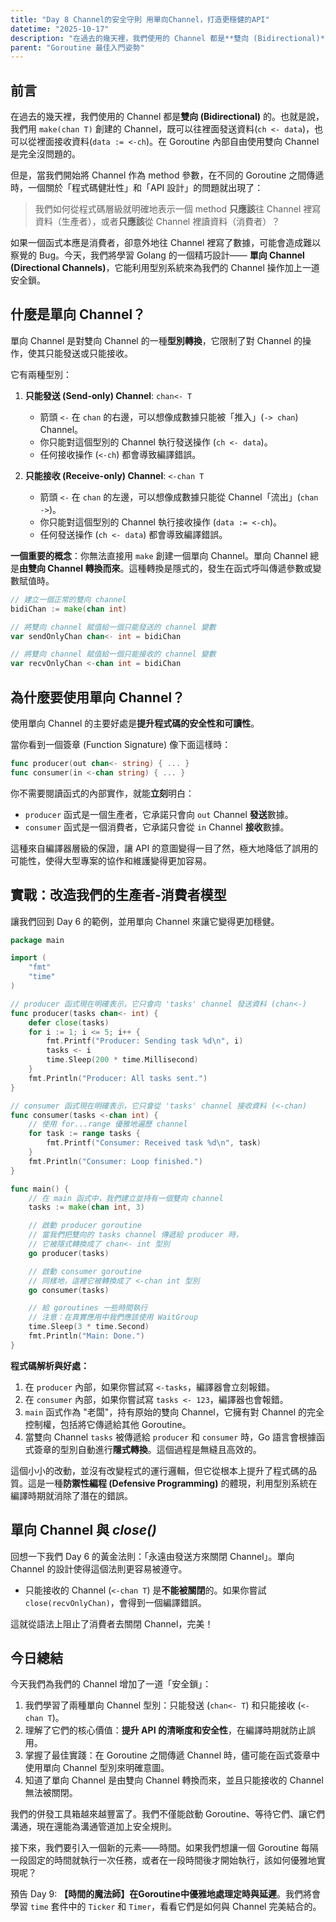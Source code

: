 ```yaml
---
title: "Day 8 Channel的安全守則 用單向Channel，打造更穩健的API"
datetime: "2025-10-17"
description: "在過去的幾天裡，我們使用的 Channel 都是**雙向 (Bidirectional)** 的。也就是說，我們用 `make(chan T)` 創建的 Channel，既可以往裡面發送資料(`ch <- data`)，也可以從裡面接收資料(`data := <-ch`)。在 Goroutine 內部自由使用雙向 Channel 是完全沒問題的。但是，當我們開始將 Channel 作為 method 參數，在不同的 Goroutine 之間傳遞時，一個關於「程式碼健壯性」和「API 設計」的問題就出現了："
parent: "Goroutine 最佳入門姿勢"
---
```


## 前言

在過去的幾天裡，我們使用的 Channel 都是**雙向 (Bidirectional)** 的。也就是說，我們用 `make(chan T)` 創建的 Channel，既可以往裡面發送資料(`ch <- data`)，也可以從裡面接收資料(`data := <-ch`)。在 Goroutine 內部自由使用雙向 Channel 是完全沒問題的。

但是，當我們開始將 Channel 作為 method 參數，在不同的 Goroutine 之間傳遞時，一個關於「程式碼健壯性」和「API 設計」的問題就出現了：

> 我們如何從程式碼層級就明確地表示一個 method **只應該**往 Channel 裡寫資料（生產者），或者**只應該**從 Channel 裡讀資料（消費者）？

如果一個函式本應是消費者，卻意外地往 Channel 裡寫了數據，可能會造成難以察覺的 Bug。今天，我們將學習 Golang 的一個精巧設計—— **單向 Channel (Directional Channels)**，它能利用型別系統來為我們的 Channel 操作加上一道安全鎖。

## 什麼是單向 Channel？

單向 Channel 是對雙向 Channel 的一種**型別轉換**，它限制了對 Channel 的操作，使其只能發送或只能接收。

它有兩種型別：

1.  **只能發送 (Send-only) Channel**: `chan<- T`
    *   箭頭 `<-` 在 `chan` 的右邊，可以想像成數據只能被「推入」(`-> chan`) Channel。
    *   你只能對這個型別的 Channel 執行發送操作 (`ch <- data`)。
    *   任何接收操作 (`<-ch`) 都會導致編譯錯誤。

2.  **只能接收 (Receive-only) Channel**: `<-chan T`
    *   箭頭 `<-` 在 `chan` 的左邊，可以想像成數據只能從 Channel「流出」(`chan ->`)。
    *   你只能對這個型別的 Channel 執行接收操作 (`data := <-ch`)。
    *   任何發送操作 (`ch <- data`) 都會導致編譯錯誤。

**一個重要的概念**：你無法直接用 `make` 創建一個單向 Channel。單向 Channel 總是**由雙向 Channel 轉換而來**。這種轉換是隱式的，發生在函式呼叫傳遞參數或變數賦值時。

```go
// 建立一個正常的雙向 channel
bidiChan := make(chan int)

// 將雙向 channel 賦值給一個只能發送的 channel 變數
var sendOnlyChan chan<- int = bidiChan

// 將雙向 channel 賦值給一個只能接收的 channel 變數
var recvOnlyChan <-chan int = bidiChan
```

## 為什麼要使用單向 Channel？

使用單向 Channel 的主要好處是**提升程式碼的安全性和可讀性**。

當你看到一個簽章 (Function Signature) 像下面這樣時：

```go
func producer(out chan<- string) { ... }
func consumer(in <-chan string) { ... }
```

你不需要閱讀函式的內部實作，就能**立刻**明白：
*   `producer` 函式是一個生產者，它承諾只會向 `out` Channel **發送**數據。
*   `consumer` 函式是一個消費者，它承諾只會從 `in` Channel **接收**數據。

這種來自編譯器層級的保證，讓 API 的意圖變得一目了然，極大地降低了誤用的可能性，使得大型專案的協作和維護變得更加容易。

## 實戰：改造我們的生產者-消費者模型

讓我們回到 Day 6 的範例，並用單向 Channel 來讓它變得更加穩健。

```go
package main

import (
	"fmt"
	"time"
)

// producer 函式現在明確表示，它只會向 'tasks' channel 發送資料 (chan<-)
func producer(tasks chan<- int) {
	defer close(tasks)
	for i := 1; i <= 5; i++ {
		fmt.Printf("Producer: Sending task %d\n", i)
		tasks <- i
		time.Sleep(200 * time.Millisecond)
	}
	fmt.Println("Producer: All tasks sent.")
}

// consumer 函式現在明確表示，它只會從 'tasks' channel 接收資料 (<-chan)
func consumer(tasks <-chan int) {
	// 使用 for...range 優雅地遍歷 channel
	for task := range tasks {
		fmt.Printf("Consumer: Received task %d\n", task)
	}
	fmt.Println("Consumer: Loop finished.")
}

func main() {
	// 在 main 函式中，我們建立並持有一個雙向 channel
	tasks := make(chan int, 3)

	// 啟動 producer goroutine
	// 當我們把雙向的 tasks channel 傳遞給 producer 時，
	// 它被隱式轉換成了 chan<- int 型別
	go producer(tasks)

	// 啟動 consumer goroutine
	// 同樣地，這裡它被轉換成了 <-chan int 型別
	go consumer(tasks)

	// 給 goroutines 一些時間執行
	// 注意：在真實應用中我們應該使用 WaitGroup
	time.Sleep(3 * time.Second)
	fmt.Println("Main: Done.")
}
```

**程式碼解析與好處：**
1.  在 `producer` 內部，如果你嘗試寫 `<-tasks`，編譯器會立刻報錯。
2.  在 `consumer` 內部，如果你嘗試寫 `tasks <- 123`，編譯器也會報錯。
3.  `main` 函式作為 "老闆"，持有原始的雙向 Channel，它擁有對 Channel 的完全控制權，包括將它傳遞給其他 Goroutine。
4.  當雙向 Channel `tasks` 被傳遞給 `producer` 和 `consumer` 時，Go 語言會根據函式簽章的型別自動進行**隱式轉換**。這個過程是無縫且高效的。

這個小小的改動，並沒有改變程式的運行邏輯，但它從根本上提升了程式碼的品質。這是一種**防禦性編程 (Defensive Programming)** 的體現，利用型別系統在編譯時期就消除了潛在的錯誤。

## 單向 Channel 與 ***close()***

回想一下我們 Day 6 的黃金法則：「永遠由發送方來關閉 Channel」。單向 Channel 的設計使得這個法則更容易被遵守。

*   只能接收的 Channel (`<-chan T`) 是**不能被關閉**的。如果你嘗試 `close(recvOnlyChan)`，會得到一個編譯錯誤。

這就從語法上阻止了消費者去關閉 Channel，完美！

## 今日總結

今天我們為我們的 Channel 增加了一道「安全鎖」：
1.  我們學習了兩種單向 Channel 型別：只能發送 (`chan<- T`) 和只能接收 (`<-chan T`)。
2.  理解了它們的核心價值：**提升 API 的清晰度和安全性**，在編譯時期就防止誤用。
3.  掌握了最佳實踐：在 Goroutine 之間傳遞 Channel 時，儘可能在函式簽章中使用單向 Channel 型別來明確意圖。
4.  知道了單向 Channel 是由雙向 Channel 轉換而來，並且只能接收的 Channel 無法被關閉。

我們的併發工具箱越來越豐富了。我們不僅能啟動 Goroutine、等待它們、讓它們溝通，現在還能為溝通管道加上安全規則。

接下來，我們要引入一個新的元素——時間。如果我們想讓一個 Goroutine 每隔一段固定的時間就執行一次任務，或者在一段時間後才開始執行，該如何優雅地實現呢？

預告 Day 9: **【時間的魔法師】在Goroutine中優雅地處理定時與延遲**。我們將會學習 `time` 套件中的 `Ticker` 和 `Timer`，看看它們是如何與 Channel 完美結合的。
